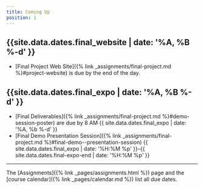 ```yaml
---
title: Coming Up
position: 1
---
```


## {{site.data.dates.final_website | date: '%A, %B %-d' }}

* [Final Project Web Site]({% link _assignments/final-project.md %}#project-website) is due by the end of the day.

## {{site.data.dates.final_expo | date: '%A, %B %-d' }}

* [Final Deliverables]({% link _assignments/final-project.md %}#demo-session-poster) are due by 8 AM {{ site.data.dates.final_expo | date: '%A, %b %-d' }}
* [Final Demo  Presentation Session]({% link _assignments/final-project.md %}#final-demo--presentation-session) {{ site.data.dates.final_expo | date: '%H:%M %p' }}–{{ site.data.dates.final-expo-end | date: '%H:%M %p' }}

---

The [Assignments]({% link _pages/assignments.html %}) page and the [course calendar]({% link _pages/calendar.md %}) list all due dates.

